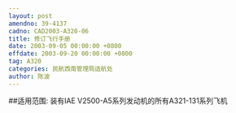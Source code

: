 ```yaml
---
layout: post
amendno: 39-4137
cadno: CAD2003-A320-06
title: 修订飞行手册
date: 2003-09-05 00:00:00 +0800
effdate: 2003-09-20 00:00:00 +0800
tag: A320
categories: 民航西南管理局适航处
author: 陈波
---
```


##适用范围:
装有IAE V2500-A5系列发动机的所有A321-131系列飞机

